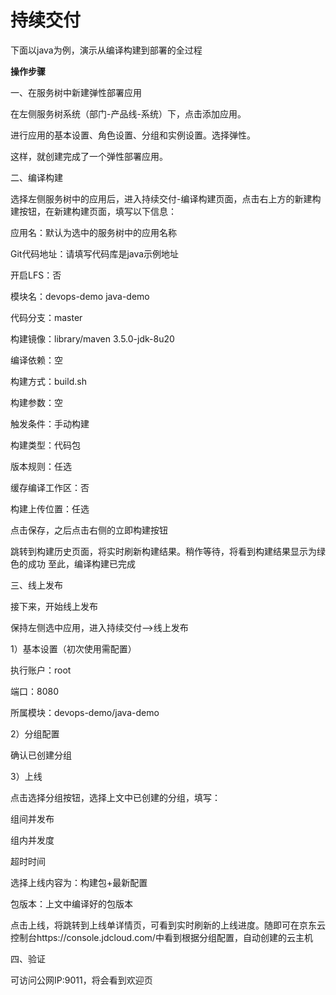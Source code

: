 # 持续交付

下面以java为例，演示从编译构建到部署的全过程

**操作步骤**

一、在服务树中新建弹性部署应用

在左侧服务树系统（部门-产品线-系统）下，点击添加应用。

进行应用的基本设置、角色设置、分组和实例设置。选择弹性。

这样，就创建完成了一个弹性部署应用。

二、编译构建

选择左侧服务树中的应用后，进入持续交付-编译构建页面，点击右上方的新建构建按钮，在新建构建页面，填写以下信息：

应用名：默认为选中的服务树中的应用名称 

Git代码地址：请填写代码库是java示例地址

开启LFS：否 

模块名：devops-demo java-demo 

代码分支：master 

构建镜像：library/maven 3.5.0-jdk-8u20 

编译依赖：空 

构建方式：build.sh 

构建参数：空 

触发条件：手动构建 

构建类型：代码包 

版本规则：任选 

缓存编译工作区：否 

构建上传位置：任选

点击保存，之后点击右侧的立即构建按钮

跳转到构建历史页面，将实时刷新构建结果。稍作等待，将看到构建结果显示为绿色的成功 
至此，编译构建已完成

三、线上发布

接下来，开始线上发布 

保持左侧选中应用，进入持续交付–>线上发布

1）基本设置（初次使用需配置）

执行账户：root 

端口：8080 

所属模块：devops-demo/java-demo

2）分组配置

确认已创建分组

3）上线

点击选择分组按钮，选择上文中已创建的分组，填写：

组间并发布 

组内并发度 

超时时间 

选择上线内容为：构建包+最新配置 

包版本：上文中编译好的包版本

点击上线，将跳转到上线单详情页，可看到实时刷新的上线进度。随即可在京东云控制台https://console.jdcloud.com/中看到根据分组配置，自动创建的云主机

四、验证

可访问公网IP:9011，将会看到欢迎页
